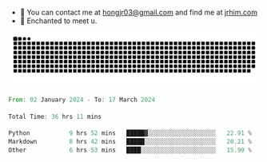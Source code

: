 - 📧 You can contact me at hongjr03@gmail.com and find me at [jrhim.com](https://jrhim.com/)
- 💜 Enchanted to meet u.

![snake_animation](https://raw.githubusercontent.com/hongjr03/hongjr03/output/github-contribution-grid-snake.svg)

<!--START_SECTION:waka-->

```rust
From: 02 January 2024 - To: 17 March 2024

Total Time: 36 hrs 11 mins

Python           9 hrs 52 mins   █████▓░░░░░░░░░░░░░░░░░░░   22.91 %
Markdown         8 hrs 42 mins   █████░░░░░░░░░░░░░░░░░░░░   20.21 %
Other            6 hrs 53 mins   ████░░░░░░░░░░░░░░░░░░░░░   15.99 %
```

<!--END_SECTION:waka-->
